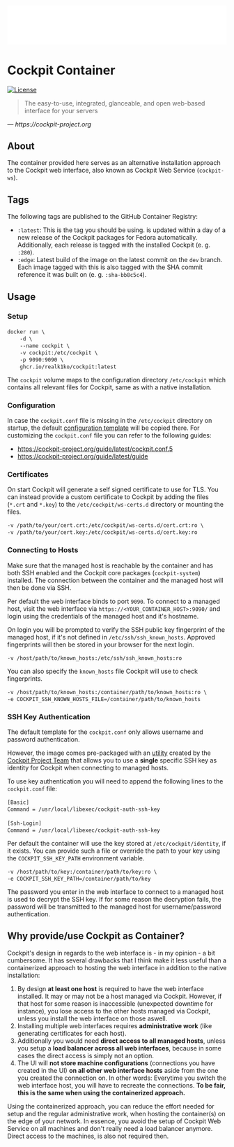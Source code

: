 ![Cockpit Logo](cockpit-logo.png)

# Cockpit Container

[![License](https://img.shields.io/github/license/realk1ko/cockpit-container.svg)](https://github.com/realk1ko/cockpit-container/blob/main/LICENSE)

> The easy-to-use, integrated, glanceable, and open web-based interface for your servers

_&#8213; https://cockpit-project.org_

## About

The container provided here serves as an alternative installation approach to the Cockpit web interface, also known as
Cockpit Web Service (`cockpit-ws`).

## Tags

The following tags are published to the GitHub Container Registry:

- `:latest`: This is the tag you should be using. is updated within a day of a new release of the Cockpit packages for
  Fedora automatically. Additionally, each release is tagged with the installed Cockpit (e. g. `:280`).
- `:edge`: Latest build of the image on the latest commit on the `dev` branch. Each image tagged with this is also
  tagged with the SHA commit reference it was built on (e. g. `:sha-bb8c5c4`).

## Usage

### Setup

```
docker run \
    -d \
    --name cockpit \
    -v cockpit:/etc/cockpit \
    -p 9090:9090 \
    ghcr.io/realk1ko/cockpit:latest
```

The `cockpit` volume maps to the configuration directory `/etc/cockpit` which contains all relevant files for Cockpit,
same as with a native installation.

### Configuration

In case the `cockpit.conf` file is missing in the `/etc/cockpit` directory on startup, the
default [configuration template](https://github.com/realk1ko/cockpit-container/blob/main/container/usr/local/etc/cockpit-container/cockpit.conf.template)
will be copied there. For customizing the `cockpit.conf` file you can refer to the following guides:

- https://cockpit-project.org/guide/latest/cockpit.conf.5
- https://cockpit-project.org/guide/latest/guide

### Certificates

On start Cockpit will generate a self signed certificate to use for TLS. You can instead provide a custom certificate to
Cockpit by adding the files (`*.crt` and `*.key`) to the `/etc/cockpit/ws-certs.d` directory or mounting the files.

```
-v /path/to/your/cert.crt:/etc/cockpit/ws-certs.d/cert.crt:ro \
-v /path/to/your/cert.key:/etc/cockpit/ws-certs.d/cert.key:ro
```

### Connecting to Hosts

Make sure that the managed host is reachable by the container and has both SSH enabled and
the Cockpit core packages (`cockpit-system`) installed. The connection between the container and the managed host will
then be done via SSH.

Per default the web interface binds to port `9090`. To connect to a managed host, visit the web
interface via `https://<YOUR_CONTAINER_HOST>:9090/` and login using the credentials of the managed host and it's
hostname.

On login you will be prompted to verify the SSH public key fingerprint of the managed host, if it's not defined in
`/etc/ssh/ssh_known_hosts`. Approved fingerprints will then be stored in your browser for the next login.

```
-v /host/path/to/known_hosts:/etc/ssh/ssh_known_hosts:ro
```

You can also specify the `known_hosts` file Cockpit will use to check fingerprints.

```
-v /host/path/to/known_hosts:/container/path/to/known_hosts:ro \
-e COCKPIT_SSH_KNOWN_HOSTS_FILE=/container/path/to/known_hosts
```

### SSH Key Authentication

The default template for the `cockpit.conf` only allows username and password authentication.

However, the image comes pre-packaged with an
[utility](https://github.com/cockpit-project/cockpit/blob/main/containers/ws/cockpit-auth-ssh-key) created by
the [Cockpit Project Team](https://github.com/cockpit-project) that allows you to use a **single** specific SSH key as
identity for Cockpit when connecting to managed hosts.

To use key authentication you will need to append the following lines to the `cockpit.conf` file:

```
[Basic]
Command = /usr/local/libexec/cockpit-auth-ssh-key

[Ssh-Login]
Command = /usr/local/libexec/cockpit-auth-ssh-key
```

Per default the container will use the key stored at `/etc/cockpit/identity`, if it exists. You can provide such a file
or override the path to your key using the `COCKPIT_SSH_KEY_PATH` environment variable.

```
-v /host/path/to/key:/container/path/to/key:ro \ 
-e COCKPIT_SSH_KEY_PATH=/container/path/to/key
```

The password you enter in the web interface to connect to a managed host is used to decrypt the SSH key. If for some
reason the decryption fails, the password will be transmitted to the managed host for username/password authentication.

## Why provide/use Cockpit as Container?

Cockpit's design in regards to the web interface is - in my opinion - a bit cumbersome. It has several drawbacks that I
think make it less useful than a containerized approach to hosting the web interface in addition to the native
installation:

1. By design **at least one host** is required to have the web interface installed. It may or may not be a host managed
   via Cockpit. However, if that host for some reason is inaccessible (unexpected downtime for instance), you lose
   access to the other hosts managed via Cockpit, unless you install the web interface on those aswell.
2. Installing multiple web interfaces requires **administrative work** (like generating certificates for each host).
3. Additionally you would need **direct access to all managed hosts**, unless you setup a **load balancer across all web
   interfaces**, because in some cases the direct access is simply not an option.
4. The UI will **not store machine configurations** (connections you have created in the UI) **on all other web
   interface hosts** aside from the one you created the connection on. In other words: Everytime you switch the web
   interface host, you will have to recreate the connections. **To be fair, this is the same when using the
   containerized approach.**

Using the containerized approach, you can reduce the effort needed for setup and the regular administrative work, when
hosting the container(s) on the edge of your network. In essence, you avoid the setup of Cockpit Web Service on all
machines and don't really need a load balancer anymore. Direct access to the machines, is also not required then.

